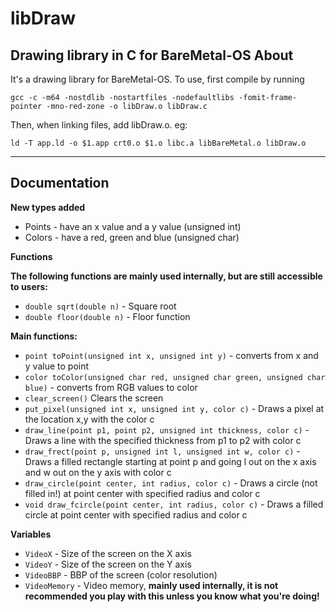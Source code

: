 # libDraw
Drawing library in C for BareMetal-OS
About
--------------
It's a drawing library for BareMetal-OS.
To use, first compile by running 
```
gcc -c -m64 -nostdlib -nostartfiles -nodefaultlibs -fomit-frame-pointer -mno-red-zone -o libDraw.o libDraw.c
```
Then, when linking files, add libDraw.o. eg:
```
ld -T app.ld -o $1.app crt0.o $1.o libc.a libBareMetal.o libDraw.o
```
-------------------------------------------------------------------------------------

Documentation
-----------------
**New types added**
 - Points - have an x value and a y value (unsigned int)
 - Colors - have a red, green and blue (unsigned char)

**Functions**

**The following functions are mainly used internally, but are still accessible to users:**
 - `double sqrt(double n)` - Square root
 - `double floor(double n)` - Floor function

**Main functions:**
 - `point toPoint(unsigned int x, unsigned int y)` - converts from x and y value to point
 - `color toColor(unsigned char red, unsigned char green, unsigned char blue)` - converts from RGB values to color
 - `clear_screen()` Clears the screen
 - `put_pixel(unsigned int x, unsigned int y, color c)` - Draws a pixel at the location x,y with the color c
 - `draw_line(point p1, point p2, unsigned int thickness, color c)` - Draws a line with the specified thickness from p1 to p2 with color c
 - `draw_frect(point p, unsigned int l, unsigned int w, color c)` - Draws a filled rectangle starting at point p and going l out on the x axis and w out on the y axis with color c
 - `draw_circle(point center, int radius, color c)` - Draws a circle (not filled in!) at point center with specified radius and color c
 - `void draw_fcircle(point center, int radius, color c)` - Draws a filled circle at point center with specified radius and color c
 

**Variables** 
 - `VideoX` - Size of the screen on the X axis
 - `VideoY` - Size of the screen on the Y axis
 - `VideoBBP` - BBP of the screen (color resolution)
 - `VideoMemory` - Video memory, **mainly used internally, it is not recommended you play with this unless you know what you're doing!**
